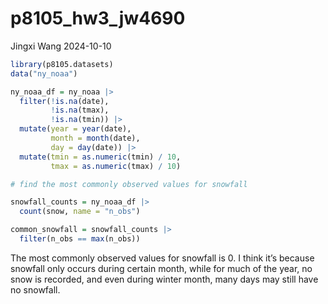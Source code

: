 p8105_hw3_jw4690
================
Jingxi Wang
2024-10-10

``` r
library(p8105.datasets)
data("ny_noaa")
```

``` r
ny_noaa_df = ny_noaa |>
  filter(!is.na(date),
         !is.na(tmax),
         !is.na(tmin)) |>
  mutate(year = year(date),
         month = month(date),
         day = day(date)) |>
  mutate(tmin = as.numeric(tmin) / 10,
         tmax = as.numeric(tmax) / 10)
```

``` r
# find the most commonly observed values for snowfall

snowfall_counts = ny_noaa_df |>
  count(snow, name = "n_obs")

common_snowfall = snowfall_counts |>
  filter(n_obs == max(n_obs))
```

The most commonly observed values for snowfall is 0. I think it’s
because snowfall only occurs during certain month, while for much of the
year, no snow is recorded, and even during winter month, many days may
still have no snowfall.

